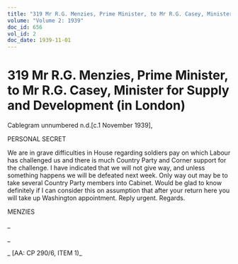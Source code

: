 ```yaml
---
title: "319 Mr R.G. Menzies, Prime Minister, to Mr R.G. Casey, Minister for Supply and Development (in London)"
volume: "Volume 2: 1939"
doc_id: 656
vol_id: 2
doc_date: 1939-11-01
---
```


# 319 Mr R.G. Menzies, Prime Minister, to Mr R.G. Casey, Minister for Supply and Development (in London)

Cablegram unnumbered n.d.[c.1 November 1939],

PERSONAL SECRET

We are in grave difficulties in House regarding soldiers pay on which Labour has challenged us and there is much Country Party and Corner support for the challenge. I have indicated that we will not give way, and unless something happens we will be defeated next week. Only way out may be to take several Country Party members into Cabinet. Would be glad to know definitely if I can consider this on assumption that after your return here you will take up Washington appointment. Reply urgent. Regards.

MENZIES

_

_

_ [AA: CP 290/6, ITEM 1)_
